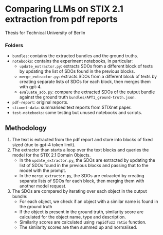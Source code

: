 # Comparing LLMs on STIX 2.1 extraction from pdf reports

Thesis for Technical University of Berlin

### Folders

- `bundles`: contains the extracted bundles and the ground truths.
- `notebooks`: contains the experiment notebooks, in particular:
  - `update_extractor.py`: extracts SDOs from a different block of texts by updating the list of SDOs found in the previous blocks.
  - `merge_extractor.py`: extracts SDOs from a different block of texts by creating separate lists of SDOs for each block, then merges them with gpt-4.
  - `evaluate_sdo.py`: compare the extracted SDOs of the output bundle against the ground truth `bundles/APT1_ground-truth.json`.
- `pdf-report`: original reports.
- `stixnet-data`: summarised text reports from STIXnet paper.
- `test-notebooks`: some testing but unused notebooks and scripts.

## Methodology

1. The text is extracted from the pdf report and store into blocks of fixed sized (due to gpt-4 token limit).
2. The extractor than starts a loop over the text blocks and queries the model for the STIX 2.1 Domain Objects.
   - In the `update_extractor.py`, the SDOs are extracted by updating the list of SDOs found in the previous blocks and passing that to the model with the prompt.
   - In the `merge_extractor.py`, the SDOs are extracted by creating separate lists of SDOs for each block, then merging them with another model request.
3. The SDOs are compared by iterating over each object in the output bundle:
   - For each object, we check if an object with a similar name is found in the ground truth
   - If the object is present in the ground truth, similarity score are calculated for the object name, type and description.
   - Similarity scores are calculated using `rapidfuzz` `ratio` function.
   - The similarity scores are then summed up and normalised.
